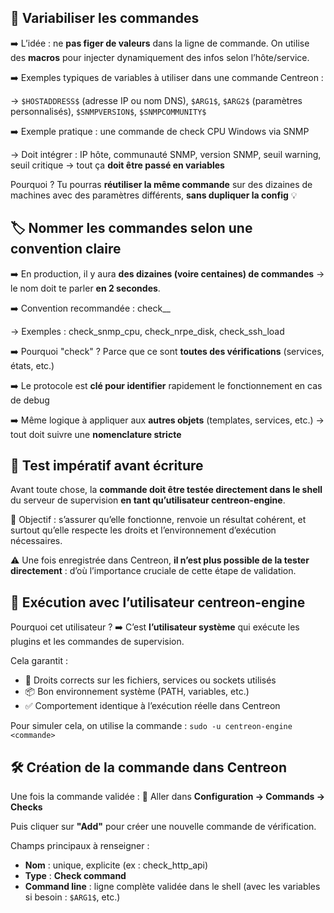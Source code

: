 ## 🔁 **Variabiliser les commandes**

➡️ L’idée : ne **pas figer de valeurs** dans la ligne de commande. On utilise des **macros** pour injecter dynamiquement des infos selon l’hôte/service.

➡️ Exemples typiques de variables à utiliser dans une commande Centreon :

→ `$HOSTADDRESS$` (adresse IP ou nom DNS), `$ARG1$`, `$ARG2$` (paramètres personnalisés), `$SNMPVERSION$`, `$SNMPCOMMUNITY$`

➡️ Exemple pratique : une commande de check CPU Windows via SNMP

→ Doit intégrer : IP hôte, communauté SNMP, version SNMP, seuil warning, seuil critique → tout ça **doit être passé en variables**

Pourquoi ? Tu pourras **réutiliser la même commande** sur des dizaines de machines avec des paramètres différents, **sans dupliquer la config** 💡



## 🏷️ **Nommer les commandes selon une convention claire**

➡️ En production, il y aura **des dizaines (voire centaines) de commandes** → le nom doit te parler **en 2 secondes**.

➡️ Convention recommandée : check_<protocole>_<fonction>

→ Exemples : check_snmp_cpu, check_nrpe_disk, check_ssh_load

➡️ Pourquoi "check" ? Parce que ce sont **toutes des vérifications** (services, états, etc.)

➡️ Le protocole est **clé pour identifier** rapidement le fonctionnement en cas de debug

➡️ Même logique à appliquer aux **autres objets** (templates, services, etc.) → tout doit suivre une **nomenclature stricte**



## **🧪 Test impératif avant écriture**

Avant toute chose, la **commande doit être testée directement dans le shell** du serveur de supervision **en tant qu’utilisateur centreon-engine**.

🎯 Objectif : s’assurer qu’elle fonctionne, renvoie un résultat cohérent, et surtout qu’elle respecte les droits et l’environnement d’exécution nécessaires.

⚠️ Une fois enregistrée dans Centreon, **il n’est plus possible de la tester directement** : d’où l’importance cruciale de cette étape de validation.



## **👤 Exécution avec l’utilisateur centreon-engine**

Pourquoi cet utilisateur ? ➡️ C’est **l’utilisateur système** qui exécute les plugins et les commandes de supervision.

Cela garantit :

- 🔐 Droits corrects sur les fichiers, services ou sockets utilisés
- 📦 Bon environnement système (PATH, variables, etc.)
- ✅ Comportement identique à l’exécution réelle dans Centreon

Pour simuler cela, on utilise la commande : `sudo -u centreon-engine <commande>`

## **🛠️ Création de la commande dans Centreon**

Une fois la commande validée : 📍 Aller dans **Configuration → Commands → Checks**

Puis cliquer sur **"Add"** pour créer une nouvelle commande de vérification.

Champs principaux à renseigner :

- **Nom** : unique, explicite (ex : check_http_api)
- **Type** : **Check command**
- **Command line** : ligne complète validée dans le shell (avec les variables si besoin : `$ARG1$`, etc.)





